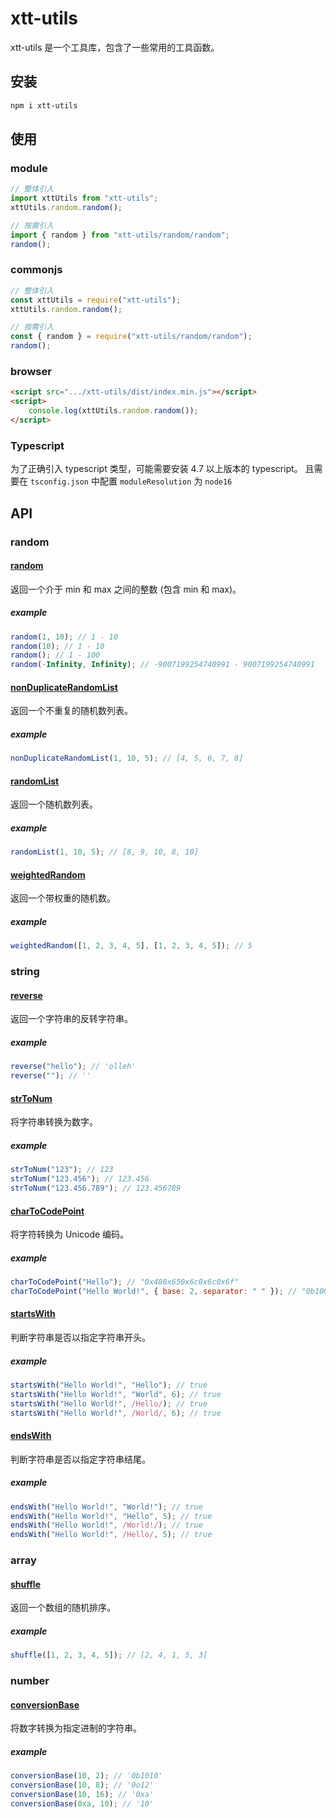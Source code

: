 # xtt-utils

xtt-utils 是一个工具库，包含了一些常用的工具函数。

## 安装

```bash
npm i xtt-utils
```

## 使用

### module

```javascript
// 整体引入
import xttUtils from "xtt-utils";
xttUtils.random.random();

// 按需引入
import { random } from "xtt-utils/random/random";
random();
```

### commonjs

```javascript
// 整体引入
const xttUtils = require("xtt-utils");
xttUtils.random.random();

// 按需引入
const { random } = require("xtt-utils/random/random");
random();
```

### browser

```html
<script src=".../xtt-utils/dist/index.min.js"></script>
<script>
	console.log(xttUtils.random.random());
</script>
```

### Typescript

为了正确引入 typescript 类型，可能需要安装 4.7 以上版本的 typescript。
且需要在 `tsconfig.json` 中配置 `moduleResolution` 为 `node16`

## API

### random

#### [random](./docs/api/random/random.md)

返回一个介于 min 和 max 之间的整数 (包含 min 和 max)。

##### example

```javascript
random(1, 10); // 1 - 10
random(10); // 1 - 10
random(); // 1 - 100
random(-Infinity, Infinity); // -9007199254740991 - 9007199254740991
```

#### [nonDuplicateRandomList](./docs/api/random/nonDuplicateRandomList.md)

返回一个不重复的随机数列表。

##### example

```javascript
nonDuplicateRandomList(1, 10, 5); // [4, 5, 6, 7, 8]
```

#### [randomList](./docs/api/random/randomList.md)

返回一个随机数列表。

##### example

```javascript
randomList(1, 10, 5); // [8, 9, 10, 8, 10]
```

#### [weightedRandom](./docs/api/random/weightedRandom.md)

返回一个带权重的随机数。

##### example

```javascript
weightedRandom([1, 2, 3, 4, 5], [1, 2, 3, 4, 5]); // 5
```

### string

#### [reverse](./docs/api/string/reverse.md)

返回一个字符串的反转字符串。

##### example

```javascript
reverse("hello"); // 'olleh'
reverse(""); // ''
```

#### [strToNum](./docs/api/string/strTonum.md)

将字符串转换为数字。

##### example

```javascript
strToNum("123"); // 123
strToNum("123.456"); // 123.456
strToNum("123.456.789"); // 123.456789
```

#### [charToCodePoint](./docs/api/string/chartocodepoint.md)

将字符转换为 Unicode 编码。

##### example

```javascript
charToCodePoint("Hello"); // "0x480x650x6c0x6c0x6f"
charToCodePoint("Hello World!", { base: 2, separator: " " }); // "0b1001000 0b1100101 0b1101100 0b1101100 0b1101111 0b100000 0b1010111 0b1101111 0b1110010 0b1101100 0b1100100 0b100001"
```

#### [startsWith](./docs/api/string/startswith.md)

判断字符串是否以指定字符串开头。

##### example

```javascript
startsWith("Hello World!", "Hello"); // true
startsWith("Hello World!", "World", 6); // true
startsWith("Hello World!", /Hello/); // true
startsWith("Hello World!", /World/, 6); // true
```

#### [endsWith](./docs/api/string/endswith.md)

判断字符串是否以指定字符串结尾。

##### example

```javascript
endsWith("Hello World!", "World!"); // true
endsWith("Hello World!", "Hello", 5); // true
endsWith("Hello World!", /World!/); // true
endsWith("Hello World!", /Hello/, 5); // true
```

### array

#### [shuffle](./docs/api/array/shuffle.md)

返回一个数组的随机排序。

##### example

```javascript
shuffle([1, 2, 3, 4, 5]); // [2, 4, 1, 5, 3]
```

### number

#### [conversionBase](./docs/api/number/conversionbase.md)

将数字转换为指定进制的字符串。

##### example

```javascript
conversionBase(10, 2); // '0b1010'
conversionBase(10, 8); // '0o12'
conversionBase(10, 16); // '0xa'
conversionBase(0xa, 10); // '10'
```
